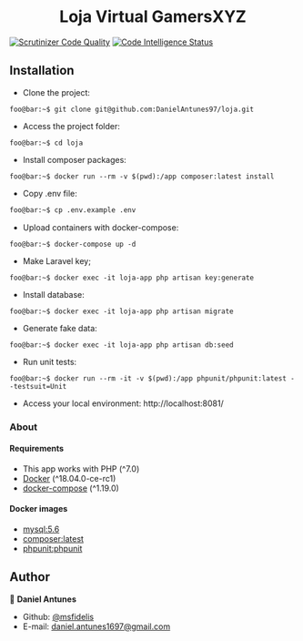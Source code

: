 <h1 align="center">Loja Virtual GamersXYZ</h1>

[![Scrutinizer Code Quality](https://scrutinizer-ci.com/g/DanielAntunes97/loja/badges/quality-score.png?b=master)](https://scrutinizer-ci.com/g/DanielAntunes97/loja/?branch=master)
[![Code Intelligence Status](https://scrutinizer-ci.com/g/DanielAntunes97/loja/badges/code-intelligence.svg?b=master)](https://scrutinizer-ci.com/code-intelligence)

## Installation

- Clone the project:
```console
foo@bar:~$ git clone git@github.com:DanielAntunes97/loja.git
```
- Access the project folder:
```console
foo@bar:~$ cd loja
```
- Install composer packages:
```console
foo@bar:~$ docker run --rm -v $(pwd):/app composer:latest install
```
- Copy .env file:
```bash
foo@bar:~$ cp .env.example .env
```
- Upload containers with docker-compose:
```console
foo@bar:~$ docker-compose up -d
```
- Make Laravel key;
```console
foo@bar:~$ docker exec -it loja-app php artisan key:generate
```
- Install database:
```console
foo@bar:~$ docker exec -it loja-app php artisan migrate
```
- Generate fake data:
```console
foo@bar:~$ docker exec -it loja-app php artisan db:seed
```
- Run unit tests:
```console
foo@bar:~$ docker run --rm -it -v $(pwd):/app phpunit/phpunit:latest --testsuit=Unit
```
- Access your local environment: http://localhost:8081/

### About

#### Requirements

- This app works with PHP (^7.0)
- [Docker](https://docs.docker.com/install/) (^18.04.0-ce-rc1)
- [docker-compose](https://docs.docker.com/compose/install/) (^1.19.0)

#### Docker images
- [mysql:5.6](https://store.docker.com/images/mysql)
- [composer:latest](https://store.docker.com/images/composer)
- [phpunit:phpunit](https://store.docker.com/community/images/phpunit/phpunit)

## Author

👤 **Daniel Antunes**

* Github: [@msfidelis](https://github.com/msfidelis)
* E-mail: <daniel.antunes1697@gmail.com>
